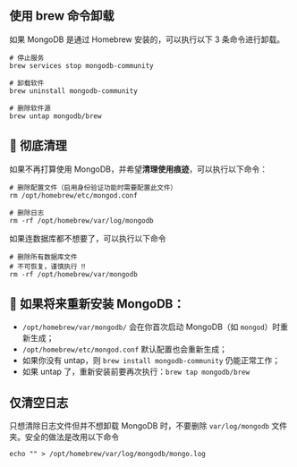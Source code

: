 ## 使用 brew 命令卸载

如果 MongoDB 是通过 Homebrew 安装的，可以执行以下 3 条命令进行卸载。

```shell
# 停止服务
brew services stop mongodb-community

# 卸载软件
brew uninstall mongodb-community

# 删除软件源
brew untap mongodb/brew
```

## 🧹 彻底清理

如果不再打算使用 MongoDB，并希望**清理使用痕迹**，可以执行以下命令：

```shell
# 删除配置文件（启用身份验证功能时需要配置此文件）
rm /opt/homebrew/etc/mongod.conf

# 删除日志
rm -rf /opt/homebrew/var/log/mongodb
```

如果连数据库都不想要了，可以执行以下命令

```shell
# 删除所有数据库文件
# 不可恢复，谨慎执行 ‼️
rm -rf /opt/homebrew/var/mongodb
```

## 🧩 如果将来重新安装 MongoDB：

- `/opt/homebrew/var/mongodb/` 会在你首次启动 MongoDB（如 `mongod`）时重新生成；
- `/opt/homebrew/etc/mongod.conf` 默认配置也会重新生成；
- 如果你没有 untap，则 `brew install mongodb-community` 仍能正常工作；
- 如果 untap 了，重新安装前要再次执行：`brew tap mongodb/brew`

## 仅清空日志

只想清除日志文件但并不想卸载 MongoDB 时，不要删除 `var/log/mongodb` 文件夹。安全的做法是改用以下命令

```shell
echo "" > /opt/homebrew/var/log/mongodb/mongo.log
```
